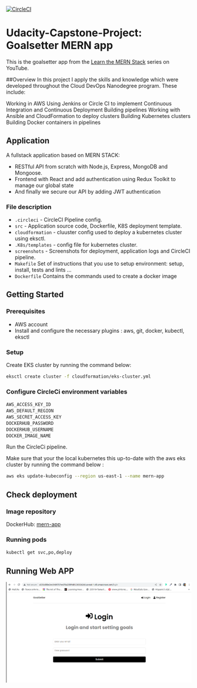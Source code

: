 [![CircleCI](https://dl.circleci.com/status-badge/img/gh/mersile-atti/Udacity-Capstone-Project/tree/main.svg?style=svg)](https://dl.circleci.com/status-badge/redirect/gh/mersile-atti/Udacity-Capstone-Project/tree/main)
# Udacity-Capstone-Project: Goalsetter MERN app

This is the goalsetter app from the [Learn the MERN Stack](https://www.youtube.com/watch?v=-0exw-9YJBo) series on YouTube.

##Overview
In this project I apply the skills and knowledge which were developed throughout the Cloud DevOps Nanodegree program. These include:

Working in AWS
Using Jenkins or Circle CI to implement Continuous Integration and Continuous Deployment
Building pipelines
Working with Ansible and CloudFormation to deploy clusters
Building Kubernetes clusters
Building Docker containers in pipelines

## Application
A fullstack application based on MERN STACK:
* RESTful API from scratch with Node.js, Express, MongoDB and Mongoose.
* Frontend with React and add authentication using Redux Toolkit to manage our global state
* And finally we secure our API by adding JWT authentication

### File description 

* `.circleci` - CircleCI Pipeline config.
* `src` - Application source code, Dockerfile, K8S deployment template.
* `cloudformation` - cluuster config used to deploy a kubernetes cluster using eksctl.
* `.K8s/templates` - config file for kubernetes cluster.
* `screenshots` - Screenshots for deployment, application logs and CircleCI pipeline.
* `Makefile` 	Set of instructions that you use to setup environment: setup, install, tests and lints ...
* `Dockerfile` 	Contains the commands used to create a docker image

## Getting Started

### Prerequisites
- AWS account
- Install and configure the necessary plugins : aws, git, docker, kubectl, eksctl

### Setup
Create EKS cluster by running the command below: 
```sh
eksctl create cluster -f cloudformation/eks-cluster.yml 
```
### Configure CircleCi environment variables

```sh
AWS_ACCESS_KEY_ID		
AWS_DEFAULT_REGION		
AWS_SECRET_ACCESS_KEY		
DOCKERHUB_PASSWORD		
DOCKERHUB_USERNAME		
DOCKER_IMAGE_NAME	
```

Run the CircleCi pipeline.

Make sure that your the local kubernetes this up-to-date with the aws eks cluster by running the command below :

```sh
aws eks update-kubeconfig --region us-east-1 --name mern-app
```

## Check deployment

### Image repository

DockerHub: [mern-app](https://hub.docker.com/repository/docker/mersileatti/mern-app)

### Running pods

```sh
kubectl get svc,po,deploy
```

## Running Web APP

![06-ELB_Access.png](screenshots/06-ELB_Access.png "06-ELB_Access.png")